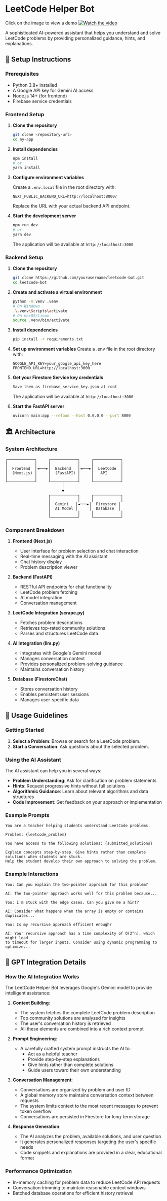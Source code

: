 # LeetCode Helper Bot

Click on the image to view a demo
[![Watch the video](https://i.imgur.com/1xMm9g1.png)](https://youtu.be/WT9e5guKurw)

A sophisticated AI-powered assistant that helps you understand and solve LeetCode problems by providing personalized guidance, hints, and explanations.

## 🚀 Setup Instructions

### Prerequisites

- Python 3.8+ installed
- A Google API key for Gemini AI access
- Node.js 14+ (for frontend)
- Firebase service credentials

### Frontend Setup

1. **Clone the repository**

   ```bash
   git clone <repository-url>
   cd my-app
   ```

2. **Install dependencies**

   ```bash
   npm install
   # or
   yarn install
   ```

3. **Configure environment variables**

   Create a `.env.local` file in the root directory with:

   ```
   NEXT_PUBLIC_BACKEND_URL=http://localhost:8000/
   ```

   Replace the URL with your actual backend API endpoint.

4. **Start the development server**

   ```bash
   npm run dev
   # or
   yarn dev
   ```

   The application will be available at `http://localhost:3000`

### Backend Setup

1. **Clone the repository**

   ```bash
   git clone https://github.com/yourusername/leetcode-bot.git
   cd leetcode-bot
   ```

2. **Create and activate a virtual environment**

   ```bash
   python -m venv .venv
   # On Windows
   .\.venv\Scripts\activate
   # On macOS/Linux
   source .venv/bin/activate
   ```

3. **Install dependencies**

   ```bash
   pip install -r requirements.txt
   ```

4. **Set up environment variables**
   Create a .env file in the root directory with:
   ```
   GOOGLE_API_KEY=your_google_api_key_here
   FRONTEND_URL=http://localhost:3000
   ```
5. **Get your Firestore Service key credentials**

   ```bash
   Save them as firebase_service_key.json at root
   ```

   The application will be available at `http://localhost:3000`

6. **Start the FastAPI server**
   ```bash
   uvicorn main:app --reload --host 0.0.0.0 --port 8000
   ```

## 🏛️ Architecture

### System Architecture

```
┌────────────┐     ┌────────────┐     ┌────────────┐
│            │     │            │     │            │
│  Frontend  │◄───►│  Backend   │◄───►│  LeetCode  │
│  (Next.js) │     │  (FastAPI) │     │   API      │
│            │     │            │     │            │
└────────────┘     └─────┬──────┘     └────────────┘
                         │
                         ▼
                   ┌────────────┐     ┌────────────┐
                   │            │     │            │
                   │  Gemini   │◄───►│  Firestore │
                   │  AI Model │     │  Database  │
                   │            │     │            │
                   └────────────┘     └────────────┘
```

### Component Breakdown

1. **Frontend (Next.js)**

   - User interface for problem selection and chat interaction
   - Real-time messaging with the AI assistant
   - Chat history display
   - Problem description viewer

2. **Backend (FastAPI)**

   - RESTful API endpoints for chat functionality
   - LeetCode problem fetching
   - AI model integration
   - Conversation management

3. **LeetCode Integration (scrape.py)**

   - Fetches problem descriptions
   - Retrieves top-rated community solutions
   - Parses and structures LeetCode data

4. **AI Integration (llm.py)**

   - Integrates with Google's Gemini model
   - Manages conversation context
   - Provides personalized problem-solving guidance
   - Maintains conversation history

5. **Database (FirestoreChat)**
   - Stores conversation history
   - Enables persistent user sessions
   - Manages user-specific data

## 📝 Usage Guidelines

### Getting Started

1. **Select a Problem**: Browse or search for a LeetCode problem.
2. **Start a Conversation**: Ask questions about the selected problem.

### Using the AI Assistant

The AI assistant can help you in several ways:

- **Problem Understanding**: Ask for clarification on problem statements
- **Hints**: Request progressive hints without full solutions
- **Algorithmic Guidance**: Learn about relevant algorithms and data structures
- **Code Improvement**: Get feedback on your approach or implementation

### Example Prompts

```
You are a teacher helping students understand LeetCode problems.

Problem: {leetcode_problem}

You have access to the following solutions: {submitted_solutions}

Explain concepts step-by-step. Give hints rather than complete solutions when students are stuck.
Help the student develop their own approach to solving the problem.
```

### Example Interactions

```
You: Can you explain the two-pointer approach for this problem?

AI: The two-pointer approach works well for this problem because...
```

```
You: I'm stuck with the edge cases. Can you give me a hint?

AI: Consider what happens when the array is empty or contains duplicates...
```

```
You: Is my recursive approach efficient enough?

AI: Your recursive approach has a time complexity of O(2^n), which might lead
to timeout for larger inputs. Consider using dynamic programming to optimize...
```

## 🤖 GPT Integration Details

### How the AI Integration Works

The LeetCode Helper Bot leverages Google's Gemini model to provide intelligent assistance:

1. **Context Building**:

   - The system fetches the complete LeetCode problem description
   - Top community solutions are analyzed for insights
   - The user's conversation history is retrieved
   - All these elements are combined into a rich context prompt

2. **Prompt Engineering**:

   - A carefully crafted system prompt instructs the AI to:
     - Act as a helpful teacher
     - Provide step-by-step explanations
     - Give hints rather than complete solutions
     - Guide users toward their own understanding

3. **Conversation Management**:

   - Conversations are organized by problem and user ID
   - A global memory store maintains conversation context between requests
   - The system limits context to the most recent messages to prevent token overflow
   - Conversations are persisted in Firestore for long-term storage

4. **Response Generation**:
   - The AI analyzes the problem, available solutions, and user question
   - It generates personalized responses targeting the user's specific needs
   - Code snippets and explanations are provided in a clear, educational format

### Performance Optimization

- In-memory caching for problem data to reduce LeetCode API requests
- Conversation trimming to maintain reasonable context windows
- Batched database operations for efficient history retrieval
